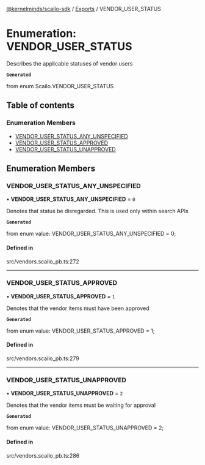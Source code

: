 [@kernelminds/scailo-sdk](../README.md) / [Exports](../modules.md) / VENDOR\_USER\_STATUS

# Enumeration: VENDOR\_USER\_STATUS

Describes the applicable statuses of vendor users

**`Generated`**

from enum Scailo.VENDOR_USER_STATUS

## Table of contents

### Enumeration Members

- [VENDOR\_USER\_STATUS\_ANY\_UNSPECIFIED](VENDOR_USER_STATUS.md#vendor_user_status_any_unspecified)
- [VENDOR\_USER\_STATUS\_APPROVED](VENDOR_USER_STATUS.md#vendor_user_status_approved)
- [VENDOR\_USER\_STATUS\_UNAPPROVED](VENDOR_USER_STATUS.md#vendor_user_status_unapproved)

## Enumeration Members

### VENDOR\_USER\_STATUS\_ANY\_UNSPECIFIED

• **VENDOR\_USER\_STATUS\_ANY\_UNSPECIFIED** = ``0``

Denotes that status be disregarded. This is used only within search APIs

**`Generated`**

from enum value: VENDOR_USER_STATUS_ANY_UNSPECIFIED = 0;

#### Defined in

src/vendors.scailo_pb.ts:272

___

### VENDOR\_USER\_STATUS\_APPROVED

• **VENDOR\_USER\_STATUS\_APPROVED** = ``1``

Denotes that the vendor items must have been approved

**`Generated`**

from enum value: VENDOR_USER_STATUS_APPROVED = 1;

#### Defined in

src/vendors.scailo_pb.ts:279

___

### VENDOR\_USER\_STATUS\_UNAPPROVED

• **VENDOR\_USER\_STATUS\_UNAPPROVED** = ``2``

Denotes that the vendor items must be waiting for approval

**`Generated`**

from enum value: VENDOR_USER_STATUS_UNAPPROVED = 2;

#### Defined in

src/vendors.scailo_pb.ts:286
